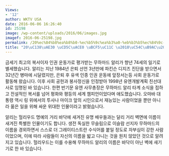 ```yaml
---
Views:
- '12'
author: WKTV USA
date: 2016-06-06 16:26:40
id: 25198
image: /wp-content/uploads/2016/06/images.jpg
imagef: 2016-06-25198.jpg
permalink: /20%ec%84%b8%ea%b8%b0-%ec%b5%9c%ea%b3%a0-%eb%b3%b5%ec%84%9c-%ec%95%8c%eb%a6%ac-%ed%83%80%ea%b3%84/
title: "20\uC138\uAE30 \uCD5C\uACE0 \uBCF5\uC11C \u2018\uC54C\uB9AC\u2019 \uD0C0\uACC4"
---
```


금세기 최고의 복서이자 인권 운동가로 평가받는 무하마드 알리가 향년 74세의 일기로 별세했습니다. 알리는 지난 1984년 은퇴 선언 3년만에 파킨슨 디지즈 진단을 받으면서 32년간 병마에 시달렸지만, 은퇴 후 유색 인종 인권 운동에 앞장서는등 사회 운동가로 활동해 왔습니다. 이후 사회 공헌과 봉사정신을 인정받아 1998년 유엔개발계획 친선대사로 임명된 바 있습니다. 한편 반기문 유엔 사무총장은 무하마드 알리 타계 소식을 접하고 전설적인 복서를 넘어 평화와 평등의 세계 챔피언이었다며 애도했습니다. 오마바 대통령 역시 링 위에서의 투사나 마이크 앞의 시인으로서 재능있는 사람이었을 뿐만 아니라 옮은 일을 위해 싸운 위대한 인물이라고 밝혔습니다.

알리는 헐리우드 명예의 거리 바닥에 새겨진 유명 배우들과는 달리 거리 벽면에 이름이 새겨진 특별한 인물이기도 합니다. 생전 독실한 무슬림으로 이슬람 선지자 무하마드의 이름을 경외하면서 스스로 더 그레이티스트란 수식어를 붙일 정도로 자부심이 강한 사람이었으며, 이에 따라 사람들이 자신의 이름을 밟고 다니는 것을 원치 않았던 것으로 알려지고 있습니다. 헐리우드는 이를 수용해 무하마드 알리의 이름은 바닥이 아닌 벽에 새기기로 한 바 있습니다.

&nbsp;

&nbsp;